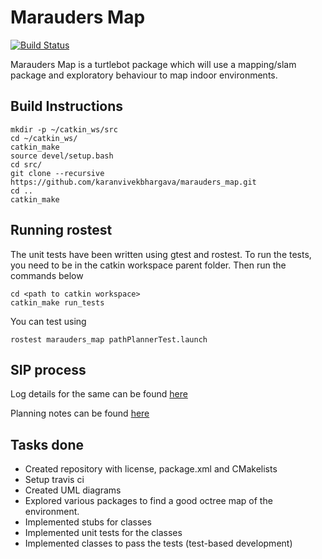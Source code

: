 # Marauders Map

[![Build Status](https://travis-ci.org/karanvivekbhargava/marauders_map.svg?branch=master)](https://travis-ci.org/karanvivekbhargava/marauders_map)

Marauders Map is a turtlebot package which will use a mapping/slam package and exploratory behaviour to map indoor environments.

## Build Instructions

```
mkdir -p ~/catkin_ws/src
cd ~/catkin_ws/
catkin_make
source devel/setup.bash
cd src/
git clone --recursive https://github.com/karanvivekbhargava/marauders_map.git
cd ..
catkin_make
```

## Running rostest
The unit tests have been written using gtest and rostest. To run the tests, you need to be in the catkin workspace parent folder. Then run the commands below

```
cd <path to catkin workspace>
catkin_make run_tests
```
You can test using
```
rostest marauders_map pathPlannerTest.launch
```

## SIP process
Log details for the same can be found [here](https://docs.google.com/spreadsheets/d/1UN-LUKyeZunZTpRnJA9aYaXh8SntVCdyPhzmPg2l0AY/edit#gid=0)

Planning notes can be found [here](https://docs.google.com/document/d/1BU2oDnlLBrMnNgZKm1wX3ZKhkwUWr54Su3-iXXmer3M/edit?usp=sharing)

## Tasks done
* Created repository with license, package.xml and CMakelists
* Setup travis ci
* Created UML diagrams
* Explored various packages to find a good octree map of the environment.
* Implemented stubs for classes
* Implemented unit tests for the classes
* Implemented classes to pass the tests (test-based development)
